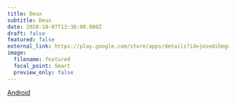 ```yaml
---
title: Deux
subtitle: Deux
date: 2020-10-07T13:36:00.000Z
draft: false
featured: false
external_link: https://play.google.com/store/apps/details?id=josedihego.deux
image:
  filename: featured
  focal_point: Smart
  preview_only: false
---
```

[Android](https://play.google.com/store/apps/details?id=josedihego.deux)